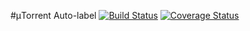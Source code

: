#μTorrent Auto-label
[![Build Status](https://travis-ci.org/pyarmak/utorrent-autolabel.svg)](https://travis-ci.org/pyarmak/utorrent-autolabel) [![Coverage Status](https://coveralls.io/repos/pyarmak/utorrent-autolabel/badge.svg?branch=master&service=github)](https://coveralls.io/github/pyarmak/utorrent-autolabel?branch=master)
